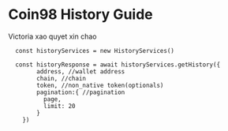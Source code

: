 # Coin98 History Guide

Victoria xao quyet xin chao

```tsx
  const historyServices = new HistoryServices()

  const historyResponse = await historyServices.getHistory({
        address, //wallet address
        chain, //chain
        token, //non_native token(optionals)
        pagination:{ //pagination
          page,
          limit: 20
        }
    })
```
